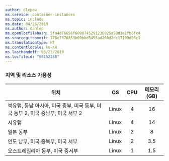 ```yaml
---
author: dlepow
ms.service: container-instances
ms.topic: include
ms.date: 04/26/2019
ms.author: danlep
ms.openlocfilehash: 5fa4d76656f6000745291230025a50d3e1fb6fc4
ms.sourcegitcommit: 778e7376853b69bbd5455ad260d2dc17109d05c1
ms.translationtype: HT
ms.contentlocale: ko-KR
ms.lasthandoff: 05/23/2019
ms.locfileid: "66152258"
---
```

### <a name="regions-and-resource-availability"></a>지역 및 리소스 가용성

| 위치 | OS | CPU | 메모리(GB) |
| -------- | :---: | :---: | :-----------: |
| 북유럽, 동남 아시아, 미국 중부, 미국 동부, 미국 동부 2, 미국 중남부, 미국 서부 2 | Linux | 4 | 16 |
| 서유럽 | Linux | 4 | 14 |
| 일본 동부 | Linux | 2 | 8 |
| 인도 남부, 미국 중북부, 미국 서부 | Linux | 2 | 3.5 |
| 오스트레일리아 동부, 미국 중서부 | Linux | 1 | 1.5 |